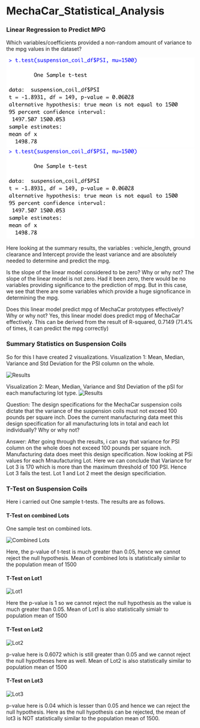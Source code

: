 # MechaCar_Statistical_Analysis

### Linear Regression to Predict MPG
Which variables/coefficients provided a non-random amount of variance to the mpg values in the dataset?

![Results](https://github.com/sag7221/MechaCar_Statistical_Analysis/blob/main/visualizations/One_Sample_test_Entire_PSI_Column.png)
<img src="https://github.com/sag7221/MechaCar_Statistical_Analysis/blob/main/visualizations/One_Sample_test_Entire_PSI_Column.png" width="550">

Here looking at the summary results, the variables : vehicle_length, ground clearance and Intercept provide the least variance and are absolutely needed to determine and predict the mpg.

Is the slope of the linear model considered to be zero? Why or why not?
The slope of the linear model is not zero. Had it been zero, there would be no variables providing significance to the prediction of mpg.
But in this case, we see that there are some variables which provide a huge signoficance in determining the mpg.

Does this linear model predict mpg of MechaCar prototypes effectively? Why or why not?
Yes, this linear model does predict mpg of MechaCar effectively. This can be derived from the result of R-squared, 0.7149 (71.4% of times, it can predict the mpg correctly)

### Summary Statistics on Suspension Coils
So for this I have created 2 visualizations. 
Visualization 1: Mean, Median, Variance and Std Deviation for the PSI column on the whole.

![Results](https://github.com/sag7221/MechaCar_Statistical_Analysis/blob/main/visualizations/summarize_info_PSI.png=250x250)

Visualization 2: Mean, Median, Variance and Std Deviation of the pSI for each manufacturing lot type.
![Results](https://github.com/sag7221/MechaCar_Statistical_Analysis/blob/main/visualizations/lot_summary_PSI.png=250x250)



Question: The design specifications for the MechaCar suspension coils dictate that the variance of the suspension coils must not exceed 100 pounds per square inch. Does the current manufacturing data meet this design specification for all manufacturing lots in total and each lot individually? Why or why not?

Answer: After going through the results, i can say that variance for PSI column on the whole does not exceed 100 pounds per square inch.
Manufacturing data does meet this design specification.
Now looking at PSi values for each Mnaufacturing Lot. Here we can conclude that Variance for Lot 3 is 170 which is more than the maximum threshold of 100 PSI.
Hence Lot 3 fails the test.
Lot 1 and Lot 2 meet the design specificiation.

### T-Test on Suspension Coils

Here i carried out One sample t-tests. The results are as follows.

#### T-Test on combined Lots
One sample test on combined lots.

![Combined Lots](https://github.com/sag7221/MechaCar_Statistical_Analysis/blob/main/visualizations/One_Sample_test_Entire_PSI_Column.png=250x250)

Here, the p-value of t-test is much greater than 0.05, hence we cannot reject the null hypothesis. Mean of combined lots is statistically similar to the population mean of 1500

#### T-Test on Lot1

![Lot1](https://github.com/sag7221/MechaCar_Statistical_Analysis/blob/main/visualizations/t_test_lot1.png=250x250)

Here the p-value is 1 so we cannot reject the null hypothesis as the value is much greater than 0.05. Mean of Lot1 is also statistically simialr to population mean of 1500

#### T-Test on Lot2

![Lot2](https://github.com/sag7221/MechaCar_Statistical_Analysis/blob/main/visualizations/t_test_lot2.png=250x250)

p-value here is 0.6072 which is still greater than 0.05 and we cannot reject the null hypotheses here as well. Mean of Lot2 is also statistically similar to population mean of 1500


#### T-Test on Lot3

![Lot3](https://github.com/sag7221/MechaCar_Statistical_Analysis/blob/main/visualizations/t_test_lot3.png=250x250)

p-value here is 0.04 which is lesser than 0.05 and hence we can reject the null hypothesis. Here as the null hypothesis can be rejected, the mean of lot3 is NOT statistically similar to the population mean of 1500.

